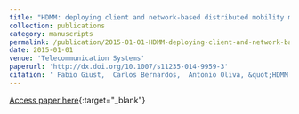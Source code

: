 ```yaml
---
title: "HDMM: deploying client and network-based distributed mobility management: A hybrid approach"
collection: publications
category: manuscripts
permalink: /publication/2015-01-01-HDMM-deploying-client-and-network-based-distributed-mobility-management-A-hybrid-approach
date: 2015-01-01
venue: 'Telecommunication Systems'
paperurl: 'http://dx.doi.org/10.1007/s11235-014-9959-3'
citation: ' Fabio Giust,  Carlos Bernardos,  Antonio Oliva, &quot;HDMM: deploying client and network-based distributed mobility management: A hybrid approach.&quot; Telecommunication Systems, 2015.'
---
```

[Access paper here](http://dx.doi.org/10.1007/s11235-014-9959-3){:target="_blank"}
